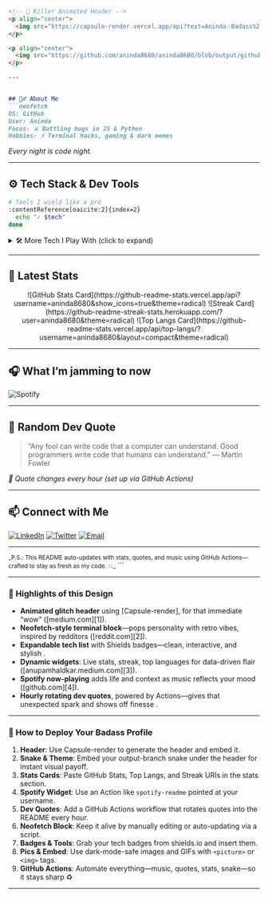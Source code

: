 
````markdown
<!-- 🎯 Killer Animated Header -->
<p align="center">
  <img src="https://capsule-render.vercel.app/api?text=Aninda‬💥Badass%20Coder&animation=glitch&color=auto" alt="Glitch Header" />
</p>

<p align="center">
  <img src="https://github.com/aninda8680/aninda8680/blob/output/github-snake-dark.svg?palette=github-dark" alt="Contribution Snake" width="600"/>
</p>

---


## 🧛‍♂️ About Me
```neofetch
OS: GitHub
User: Aninda
Focus: ⚔️ Battling bugs in JS & Python
Hobbies: ⚡ Terminal hacks, gaming & dark memes
````

*Every night is code night.*

---

## ⚙️ Tech Stack & Dev Tools

```bash
# Tools I wield like a pro
:contentReference[oaicite:2]{index=2}
  echo "✓ $tech"
done
```

<details>  
<summary>🛠 More Tech I Play With (click to expand)</summary>  
<br>
![Angular Badge](https://img.shields.io/badge/Angular-informational?style=flat&logo=angular&logoColor=white)
![React Badge](https://img.shields.io/badge/React-informational?style=flat&logo=react&logoColor=white)
![Tailwind Badge](https://img.shields.io/badge/TailwindCSS-informational?style=flat&logo=tailwind-css&logoColor=white)
![Linux Badge](https://img.shields.io/badge/Linux-informational?style=flat&logo=linux&logoColor=white)
</details>

---

## 🚀 Latest Stats

<p align="center">
  ![GitHub Stats Card](https://github-readme-stats.vercel.app/api?username=aninda8680&show_icons=true&theme=radical)
  ![Streak Card](https://github-readme-streak-stats.herokuapp.com/?user=aninda8680&theme=radical)
  ![Top Langs Card](https://github-readme-stats.vercel.app/api/top-langs/?username=aninda8680&layout=compact&theme=radical)
</p>

---

## 🎧 What I’m jamming to now

![Spotify](https://spotify-readme.now.sh/api/aninda8680)

---

## 💬 Random Dev Quote

> “Any fool can write code that a computer can understand. Good programmers write code that humans can understand.”
> — Martin Fowler

*🔄 Quote changes every hour (set up via GitHub Actions)*

---

## 📫 Connect with Me

[![LinkedIn](https://cdn.simpleicons.org/linkedin)](https://linkedin.com/in/yourprofile)
[![Twitter](https://cdn.simpleicons.org/twitter)](https://twitter.com/yourhandle)
[![Email](https://cdn.simpleicons.org/mail)](mailto:you@example.com)

---

<small>
_P.S.: This README auto-updates with stats, quotes, and music using GitHub Actions—crafted to stay as fresh as my code. 💥_
</small>
```

---

### 🔧 Highlights of this Design

* **Animated glitch header** using \[Capsule-render], for that immediate “wow” ([medium.com][1]).
* **Neofetch-style terminal block**—pops personality with retro vibes, inspired by redditors ([reddit.com][2]).
* **Expandable tech list** with Shields badges—clean, interactive, and stylish .
* **Dynamic widgets**: Live stats, streak, top languages for data-driven flair ([anupamhaldkar.medium.com][3]).
* **Spotify now-playing** adds life and context as music reflects your mood ([github.com][4]).
* **Hourly rotating dev quotes**, powered by Actions—gives that unexpected spark and shows off finesse .

---

### 🚀 How to Deploy Your Badass Profile

1. **Header**: Use Capsule-render to generate the header and embed it.
2. **Snake & Theme**: Embed your output-branch snake under the header for instant visual payoff.
3. **Stats Cards**: Paste GitHub Stats, Top Langs, and Streak URIs in the stats section.
4. **Spotify Widget**: Use an Action like `spotify-readme` pointed at your username.
5. **Dev Quotes**: Add a GitHub Actions workflow that rotates quotes into the README every hour.
6. **Neofetch Block**: Keep it alive by manually editing or auto-updating via a script.
7. **Badges & Tools**: Grab your tech badges from shields.io and insert them.
8. **Pics & Embed**: Use dark-mode-safe images and GIFs with `<picture>` or `<img>` tags.
9. **GitHub Actions**: Automate everything—music, quotes, stats, snake—so it stays sharp ♻️

---

